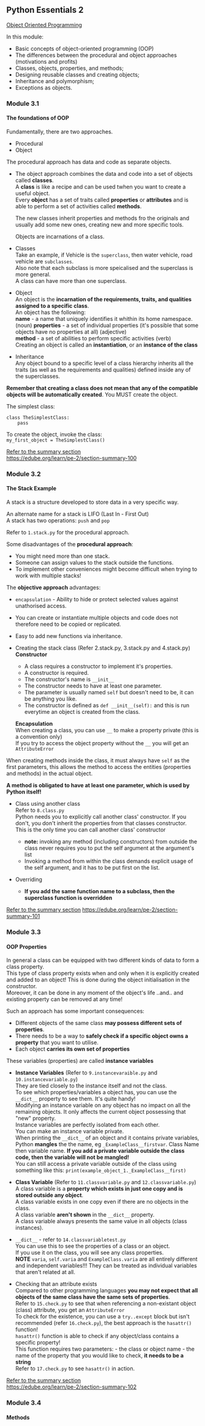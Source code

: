 ## Python Essentials 2  

<ins>Object Oriented Programming</ins>  

In this module:  
- Basic concepts of object-oriented programming (OOP)  
- The differences between the procedural and object approaches (motivations and profits)  
- Classes, objects, properties, and methods;  
- Designing reusable classes and creating objects;  
- Inheritance and polymorphism;  
- Exceptions as objects.  


### Module 3.1  
#### The foundations of OOP  

Fundamentally, there are two approaches.  
 - Procedural  
 - Object  

The procedural approach has data and code as separate objects.

- The object approach combines the data and code into a set of objects called **classes**.  
  A **class** is like a recipe and can be used twhen you want to create a useful object.  
  Every **object** has a set of traits called **properties** or **attributes** and is able to perform a set of activities called **methods**.    

  The new classes inherit properties and methods fro the originals and usually add some new ones, creating new and more specific tools.  

  Objects are incarnations of a class.  

- Classes  
  Take an example, if Vehicle is the `superclass`, then water vehicle, road vehicle are `subclasses`.  
  Also note that each subclass is more speicalised and the superclass is more general.  
  A class can have more than one superclass.  

- Object  
  An object is the **incarnation of the requirements, traits, and qualities assigned to a specific class**.  
  An object has the following:  
    **name** - a name that uniquely identifies it whithin its home namespace. (noun)
    **properties** - a set of individual properties (it's possible that some objects have no properties at all) (adjective)  
    **method** - a set of abilities to perform specific activities (verb)  
  Creating an object is called an **instantiation**, or an **instance of the class**  


- Inheritance  
  Any object bound to a specific level of a class hierarchy inherits all the traits (as well as the requirements and qualities) defined inside any of the superclasses.  

**Remember that creating a class does not mean that any of the compatible objects will be automatically created**. You MUST create the object.  

The simplest class:  
```
class TheSimplestClass:
    pass
```

To create the object, invoke the class:  
`my_first_object = TheSimplestClass()`  


<ins>Refer to the summary section</ins>  
https://edube.org/learn/pe-2/section-summary-100  



### Module 3.2  
#### The Stack Example  

A stack is a structure developed to store data in a very specific way.  

An alternate name for a stack is LIFO (Last In - First Out)  
A stack has two operations: `push` and `pop`  

Refer to `1.stack.py` for the procedural approach.  

Some disadvantages of the **procedural approach**:  
  - You might need more than one stack.  
  - Someone can assign values to the stack outside the functions.  
  - To implement other conveniences might become difficult when trying to work with multiple stacks!  

The **objective approach** advantages:  
  - `encapsulation` - Ability to hide or protect selected values against unathorised access.  
  - You can create or instantiate multiple objects and code does not therefore need to be copied or replicated.  
  - Easy to add new functions via inheritance.  

- Creating the stack class (Refer 2.stack.py, 3.stack.py and 4.stack.py)  
  **Constructor**  
  - A class requires a constructor to implement it's properties. 
  - A constructor is required.  
  - The constructor's name is `__init__`   
  - The constructor needs to have at least one parameter.  
  - The parameter is usually named `self` but doesn't need to be, it can be anything you like.  
  - The constructor is defined as `def __init__(self):` and this is run everytime an object is created from the class.  
  
  **Encapsulation**  
  When creating a class, you can use `__` to make a property private (this is a convention only)  
  If you try to access the object property without the `__` you will get an `AttributeError`  

When creating methods inside the class, it must always have `self` as the first parameters, this allows the method to access the entities (properties and methods) in the actual object.  

**A method is obligated to have at least one parameter, which is used by Python itself!**  

- Class using another class  
  Refer to `8.class.py`  
  Python needs you to explicitly call another class' constructor. If you don't, you don't inherit the properties from that classes constructor.  
    This is the only time you can call another class' constructor
    - **note:** invoking any method (including constructors) from outside the class never requires you to put the self argument at the argument's list 
    - Invoking a method from within the class demands explicit usage of the self argument, and it has to be put first on the list.

- Overriding  
  - **If you add the same function name to a subclass, then the superclass function is overridden**  


<ins>Refer to the summary section</ins>
https://edube.org/learn/pe-2/section-summary-101



### Module 3.3  
#### OOP Properties  

In general a class can be equipped with two different kinds of data to form a class property.  
This type of class property exists when and only when it is explicitly created and added to an object! This is done during the object initialisation in the constructor.  
  Moreover, it can be done in any moment of the object's life ..and.. and existing property can be removed at any time!  

Such an approach has some important consequences:  
  - Different objects of the same class **may possess different sets of properties**.  
  - There needs to be a way to **safely check if a specific object owns a property** that you want to utilise.  
  - Each object **carries its own set of properties**  

These variables (properties) are called **instance variables**  

- **Instance Variables** (Refer to `9.instancevaraible.py` and `10.instancevariable.py`)  
  They are tied closely to the instance itself and not the class.  
  To see which properties/variables a object has, you can use the `__dict__` property to see them. It's quite handy!  
  Modifying an instance variable on any object has no impact on all the remaining objects. It only affects the current object possessing that "new" property.  
  Instance variables are perfectly isolated from each other.  
  You can make an instance variable private.  
  When printing the `__dict__` of an object and it contains private variables, Python **mangles** the the name, eg `_ExampleClass__firstvar`. Class Name then variable name. 
    **If you add a private variable outside the class code, then the variable will not be mangled!**   
  You can still access a private variable outside of the class using something like this: `print(example_object_1._ExampleClass__first)`  

- **Class Variable** (Refer to `11.classvariable.py` and `12.classvariable.py`)  
  A class variable is a **property which exists in just one copy and is stored outside any object**.  
  A class variable exists in one copy even if there are no objects in the class.  
  A class variable **aren't shown** in the `__dict__` property.  
  A class variable always presents the same value in all objects (class instances).  

- `__dict__` - refer to `14.classvariabletest.py`  
  You can use this to see the properties of a class or an object.  
  If you use it on the class, you will see any class properties.  
  **NOTE** `varia`, `self.varia` and `ExampleClass.varia` are all entirely different and independent variables!!! They can be treated as individual variables that aren't related at all.  

- Checking that an attribute exists  
  Compared to other programming languages **you may not expect that all objects of the same class have the same sets of properties**.  
  Refer to `15.check.py` to see that when referencing a non-existant object (class) attribute, you get an `AttributeError`  
  To check for the existence, you can use a `try..except` block but isn't recommended (refer `16.check.py`), the best approach is the `hasattr()` function!  
  `hasattr()` function is able to check if any object/class contains a specific property!  
    This function requires two parameters:
      - the class or object name
      - the name of the property that you would like to check, **it needs to be a string**  
  Refer to `17.check.py` to see `hasattr()` in action.  


<ins>Refer to the summary section</ins>  
https://edube.org/learn/pe-2/section-summary-102   



### Module 3.4  
#### Methods  

